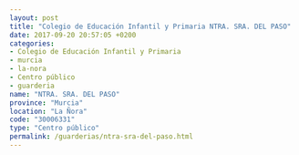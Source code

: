 ```yaml
---
layout: post
title: "Colegio de Educación Infantil y Primaria NTRA. SRA. DEL PASO"
date: 2017-09-20 20:57:05 +0200
categories:
- Colegio de Educación Infantil y Primaria
- murcia
- la-nora
- Centro público
- guarderia
name: "NTRA. SRA. DEL PASO"
province: "Murcia"
location: "La Ñora"
code: "30006331"
type: "Centro público"
permalink: /guarderias/ntra-sra-del-paso.html
---
```

